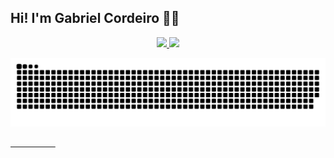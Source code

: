 ## Hi! I'm Gabriel Cordeiro 🖐🏼

<div align="center">
  <a href="https://github.com/gabrielcordls">
  <img height="180em" src="https://github-readme-stats.vercel.app/api?username=gabrielcordls&show_icons=true&theme=dark&include_all_commits=true&count_private=true"/>
  <img height="180em" src="https://github-readme-stats.vercel.app/api/top-langs/?username=gabrielcordls&layout=compact&langs_count=7&theme=dark"/>
</div>
  
  ![Snake animation](https://github.com/gabrielcordls/gabrielcordls/blob/output/github-contribution-grid-snake.svg)
  



⠀⠀⠀⠀⠀⠀⠀
